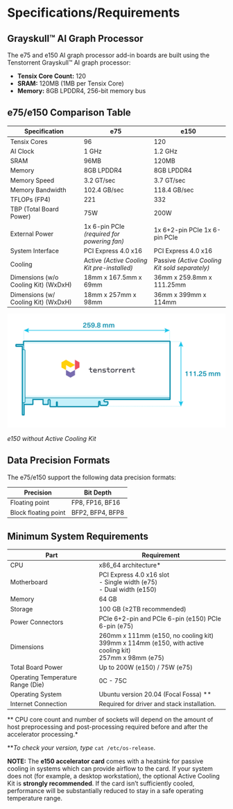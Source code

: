 # Specifications/Requirements

## Grayskull™ AI Graph Processor

The e75 and e150 AI graph processor add-in boards are built using the Tenstorrent Grayskull™ AI graph processor:

- **Tensix Core Count:** 120
- **SRAM:** 120MB (1MB per Tensix Core)
- **Memory:** 8GB LPDDR4, 256-bit memory bus

## e75/e150 Comparison Table

| Specification                        | e75                                         | e150                                           |
| ------------------------------------ | ------------------------------------------- | ---------------------------------------------- |
| Tensix Cores                         | 96                                          | 120                                            |
| AI Clock                             | 1 GHz                                       | 1.2 GHz                                        |
| SRAM                                 | 96MB                                        | 120MB                                          |
| Memory                               | 8GB LPDDR4                                  | 8GB LPDDR4                                     |
| Memory Speed                         | 3.2 GT/sec                                  | 3.7 GT/sec                                     |
| Memory Bandwidth                     | 102.4 GB/sec                                | 118.4 GB/sec                                   |
| TFLOPs (FP4)                         | 221                                         | 332                                            |
| TBP (Total Board Power)              | 75W                                         | 200W                                           |
| External Power                       | 1x 6-pin PCIe *(required for powering fan)* | 1x 6+2-pin PCIe 1x 6-pin PCIe                  |
| System Interface                     | PCI Express 4.0 x16                         | PCI Express 4.0 x16                            |
| Cooling                              | Active *(Active Cooling Kit pre-installed)* | Passive *(Active Cooling Kit sold separately)* |
| Dimensions (w/o Cooling Kit) (WxDxH) | 18mm x 167.5mm x 69mm                       | 36mm x 259.8mm x 111.25mm                      |
| Dimensions (w/ Cooling Kit) (WxDxH)  | 18mm x 257mm x 98mm                         | 36mm x 399mm x 114mm                           |

![](./images/e150_dimensions.png)

*e150 without Active Cooling Kit*

## Data Precision Formats

The e75/e150 support the following data precision formats:

| Precision            | Bit Depth        |
| -------------------- | ---------------- |
| Floating point       | FP8, FP16, BF16  |
| Block floating point | BFP2, BFP4, BFP8 |

## Minimum System Requirements

| Part                              | Requirement                                                  |
| --------------------------------- | ------------------------------------------------------------ |
| CPU                               | x86_64 architecture*                                         |
| Motherboard                       | PCI Express 4.0 x16 slot<br />- Single width (e75)<br />- Dual width (e150) |
| Memory                            | 64 GB                                                        |
| Storage                           | 100 GB (≥2TB recommended)                                    |
| Power Connectors                  | PCIe 6+2-pin and PCIe 6-pin (e150) PCIe 6-pin (e75)          |
| Dimensions                        | 260mm x 111mm (e150, no cooling kit)<br />399mm x 114mm (e150, with active cooling kit)<br />257mm x 98mm (e75) |
| Total Board Power                 | Up to 200W (e150) / 75W (e75)                                |
| Operating Temperature Range (Die) | 0C - 75C                                                     |
| Operating System                  | Ubuntu version 20.04 (Focal Fossa) **                        |
| Internet Connection               | Required for driver and stack installation.                  |

** CPU core count and number of sockets will depend on the amount of host preprocessing and post-processing required before and after the accelerator processing.*

***To check your version, type* `cat /etc/os-release`.

**NOTE:** The **e150 accelerator card** comes with a heatsink for passive cooling in systems which can provide  airflow to the card. If your system does not (for example, a desktop workstation), the optional Active Cooling Kit is **strongly recommended**. If the card isn’t sufficiently cooled, performance will be  substantially reduced to stay in a safe operating temperature range.
